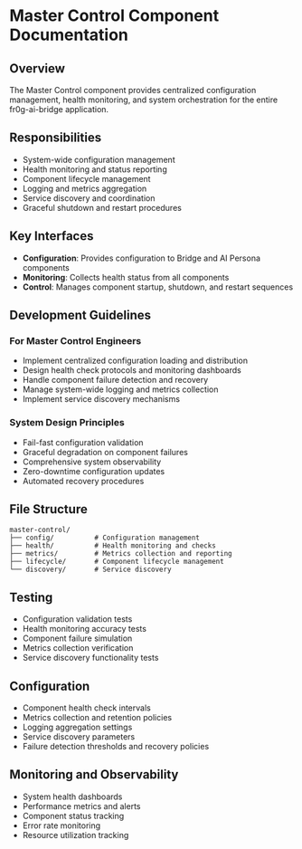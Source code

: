 # Master Control Component Documentation

## Overview
The Master Control component provides centralized configuration management, health monitoring, and system orchestration for the entire fr0g-ai-bridge application.

## Responsibilities
- System-wide configuration management
- Health monitoring and status reporting
- Component lifecycle management
- Logging and metrics aggregation
- Service discovery and coordination
- Graceful shutdown and restart procedures

## Key Interfaces
- **Configuration**: Provides configuration to Bridge and AI Persona components
- **Monitoring**: Collects health status from all components
- **Control**: Manages component startup, shutdown, and restart sequences

## Development Guidelines
### For Master Control Engineers
- Implement centralized configuration loading and distribution
- Design health check protocols and monitoring dashboards
- Handle component failure detection and recovery
- Manage system-wide logging and metrics collection
- Implement service discovery mechanisms

### System Design Principles
- Fail-fast configuration validation
- Graceful degradation on component failures
- Comprehensive system observability
- Zero-downtime configuration updates
- Automated recovery procedures

## File Structure
```
master-control/
├── config/          # Configuration management
├── health/          # Health monitoring and checks
├── metrics/         # Metrics collection and reporting
├── lifecycle/       # Component lifecycle management
└── discovery/       # Service discovery
```

## Testing
- Configuration validation tests
- Health monitoring accuracy tests
- Component failure simulation
- Metrics collection verification
- Service discovery functionality tests

## Configuration
- Component health check intervals
- Metrics collection and retention policies
- Logging aggregation settings
- Service discovery parameters
- Failure detection thresholds and recovery policies

## Monitoring and Observability
- System health dashboards
- Performance metrics and alerts
- Component status tracking
- Error rate monitoring
- Resource utilization tracking
